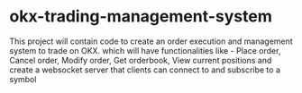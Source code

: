 # okx-trading-management-system
This project will contain code to create an order execution and management system to trade on OKX. which will have functionalities like - Place order, Cancel order, Modify order, Get orderbook, View current positions and create a websocket server that clients can connect to and subscribe to a symbol
